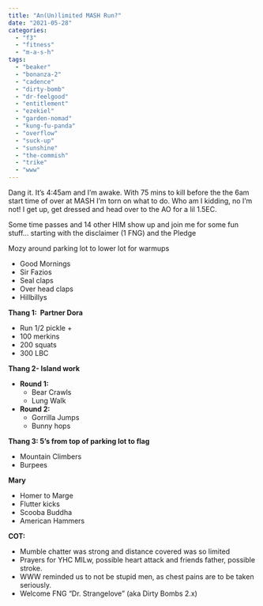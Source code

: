 ```yaml
---
title: "An(Un)limited MASH Run?"
date: "2021-05-28"
categories: 
  - "f3"
  - "fitness"
  - "m-a-s-h"
tags: 
  - "beaker"
  - "bonanza-2"
  - "cadence"
  - "dirty-bomb"
  - "dr-feelgood"
  - "entitlement"
  - "ezekiel"
  - "garden-nomad"
  - "kung-fu-panda"
  - "overflow"
  - "suck-up"
  - "sunshine"
  - "the-commish"
  - "trike"
  - "www"
---
```


Dang it. It’s 4:45am and I’m awake. With 75 mins to kill before the the 6am start time of over at MASH I’m torn on what to do. Who am I kidding, no I’m not! I get up, get dressed and head over to the AO for a lil 1.5EC. 

Some time passes and 14 other HIM show up and join me for some fun stuff… starting with the disclaimer (1 FNG) and the Pledge

Mozy around parking lot to lower lot for warmups

- Good Mornings
- Sir Fazios
- Seal claps
- Over head claps
- Hillbillys

**Thang 1:  Partner Dora** 

- Run 1/2 pickle + 
- 100 merkins
- 200 squats
- 300 LBC

**Thang 2- Island work**

- **Round 1:**
    - Bear Crawls
    - Lung Walk 
- **Round 2:** 
    - Gorrilla Jumps
    - Bunny hops

**Thang 3: 5’s from top of parking lot to flag**

- Mountain Climbers 
- Burpees 

**Mary**

- Homer to Marge
- Flutter kicks
- Scooba Buddha
- American Hammers

**COT:**

- Mumble chatter was strong and distance covered was so limited 
- Prayers for YHC MILw, possible heart attack and friends father, possible stroke.  
- WWW reminded us to not be stupid men, as chest pains are to be taken seriously. 
- Welcome FNG “Dr. Strangelove” (aka Dirty Bombs 2.x)
